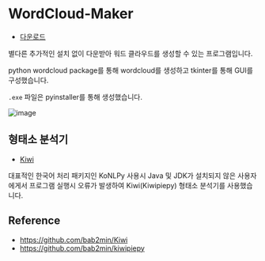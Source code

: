 # WordCloud-Maker

- [다운로드](https://drive.google.com/file/d/1ZwQahTOyshWm0esA2uIcvTD3gDS9Jtj7/view?usp=share_link)

별다른 추가적인 설치 없이 다운받아 워드 클라우드를 생성할 수 있는 프로그램입니다.

python wordcloud package를 통해 wordcloud를 생성하고 tkinter를 통해 GUI를 구성했습니다.

`.exe` 파일은 pyinstaller를 통해 생성했습니다.

![image](https://user-images.githubusercontent.com/72617445/233613727-7c5eac21-033c-4245-8927-53a6b7da2a77.png)


## 형태소 분석기
- [Kiwi](https://github.com/bab2min/Kiwi)

대표적인 한국어 처리 패키지인 KoNLPy 사용시 Java 및 JDK가 설치되지 않은 사용자에게서 프로그램 실행시 오류가 발생하여 Kiwi(Kiwipiepy) 형태소 분석기를 사용했습니다.

## Reference
- https://github.com/bab2min/Kiwi
- https://github.com/bab2min/kiwipiepy
